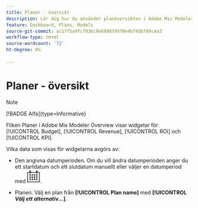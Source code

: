 ```yaml
---
title: Planer - översikt
description: Lär dig hur du använder planöversikten i Adobe Mix Modeler.
feature: Dashboard, Plans, Models
source-git-commit: ac17f5a9fcf036c8e689879578e4b745b789cea3
workflow-type: tm+mt
source-wordcount: '72'
ht-degree: 0%

---
```



# Planer - översikt

>[!NOTE]
>
>[!BADGE Alfa]{type=Informative}


Fliken Planer i Adobe Mix Modeler Overview visar widgetar för [!UICONTROL Budget], [!UICONTROL Revenue], [!UICONTROL ROI] och [!UICONTROL KPI].

Vilka data som visas för widgetarna avgörs av:

* Den angivna datumperioden. Om du vill ändra datumperioden anger du ett startdatum och ett slutdatum manuellt eller väljer en datumperiod med ![Kalender](../assets/icons/Calendar.svg).

* Planen. Välj en plan från **[!UICONTROL Plan name]** med **[!UICONTROL _Välj ett alternativ..._]**.


